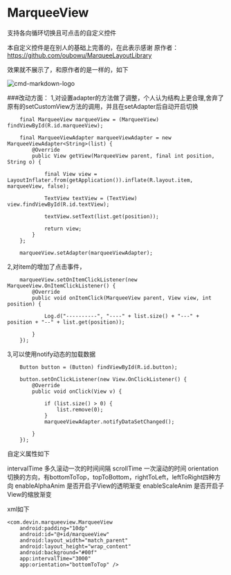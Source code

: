 # MarqueeView
支持各向循环切换且可点击的自定义控件

本自定义控件是在别人的基础上完善的，在此表示感谢
原作者：https://github.com/oubowu/MarqueeLayoutLibrary

效果就不展示了，和原作者的是一样的，如下

![cmd-markdown-logo](https://github.com/oubowu/MarqueeLayoutLibrary/blob/master/pic/demo.gif)

###改动方面：
1,对设置adapter的方法做了调整，个人认为结构上更合理,舍弃了原有的setCustomView方法的调用，并且在setAdapter后自动开启切换

        final MarqueeView marqueeView = (MarqueeView) findViewById(R.id.marqueeView);

        final MarqueeViewAdapter marqueeViewAdapter = new MarqueeViewAdapter<String>(list) {
            @Override
            public View getView(MarqueeView parent, final int position, String o) {

                final View view = LayoutInflater.from(getApplication()).inflate(R.layout.item, marqueeView, false);

                TextView textView = (TextView) view.findViewById(R.id.textView);

                textView.setText(list.get(position));

                return view;
            }
        };

        marqueeView.setAdapter(marqueeViewAdapter);
        

2,对item的增加了点击事件，

        marqueeView.setOnItemClickListener(new MarqueeView.OnItemClickListener() {
            @Override
            public void onItemClick(MarqueeView parent, View view, int position) {

                Log.d("----------", "----" + list.size() + "---" + position + "--" + list.get(position));

            }
        });

3,可以使用notify动态的加载数据

        Button button = (Button) findViewById(R.id.button);

        button.setOnClickListener(new View.OnClickListener() {
            @Override
            public void onClick(View v) {

                if (list.size() > 0) {
                    list.remove(0);
                }
                marqueeViewAdapter.notifyDataSetChanged();

            }
        });


自定义属性如下

intervalTime	多久滚动一次的时间间隔
scrollTime	一次滚动的时间
orientation	切换的方向，有bottomToTop，topToBottom，rightToLeft，leftToRight四种方向
enableAlphaAnim	是否开启子View的透明渐变
enableScaleAnim	是否开启子View的缩放渐变




xml如下

    <com.devin.marqueeview.MarqueeView
        android:padding="10dp"
        android:id="@+id/marqueeView"
        android:layout_width="match_parent"
        android:layout_height="wrap_content"
        android:background="#00f"
        app:intervalTime="3000"
        app:orientation="bottomToTop" />

